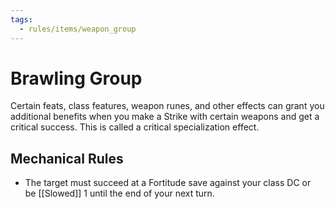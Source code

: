 ```yaml
---
tags:
  - rules/items/weapon_group
---
```

# Brawling Group

Certain feats, class features, weapon runes, and other effects can grant you additional benefits when you make a Strike with certain weapons and get a critical success. This is called a critical specialization effect.

## Mechanical Rules
  
- The target must succeed at a Fortitude save against your class DC or be [[Slowed]] 1 until the end of your next turn.